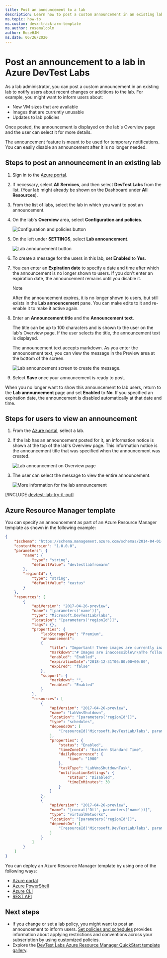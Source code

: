 ```yaml
---
title: Post an announcement to a lab
description: Learn how to post a custom announcement in an existing lab to notify users about recent changes or additions to the lab in Azure DevTest Labs.
ms.topic: how-to
ms.custom: devx-track-arm-template
ms.author: rosemalcolm
author: RoseHJM
ms.date: 06/26/2020
---
```


# Post an announcement to a lab in Azure DevTest Labs

As a lab administrator, you can post a custom announcement in an existing lab to notify users about recent changes or additions to the lab. For example, you might want to inform users about:

- New VM sizes that are available
- Images that are currently unusable
- Updates to lab policies

Once posted, the announcement is displayed on the lab's Overview page and the user can select it for more details.

The announcement feature is meant to be used for temporary notifications.  You can easily disable an announcement after it is no longer needed.

## Steps to post an announcement in an existing lab

1. Sign in to the [Azure portal](https://go.microsoft.com/fwlink/p/?LinkID=525040).
1. If necessary, select **All Services**, and then select **DevTest Labs** from the list. (Your lab might already be shown on the Dashboard under **All Resources**).
1. From the list of labs, select the lab in which you want to post an announcement.
1. On the lab's **Overview** area, select **Configuration and policies**.

    ![Configuration and policies button](./media/devtest-lab-announcements/devtestlab-config-and-policies.png)

1. On the left under **SETTINGS**, select **Lab announcement**.

    ![Lab announcement button](./media/devtest-lab-announcements/devtestlab-announcements.png)

1. To create a message for the users in this lab, set **Enabled** to **Yes**.

1. You can enter an **Expiration date** to specify a date and time after which the announcement is no longer shown to users. If you don't enter an expiration date, the announcement remains until you disable it.

   > [!NOTE]
   > After the announcement expires, it is no longer shown to users, but still exists in the **Lab announcement** pane. You can make edits to it and re-enable it to make it active again.
   >
   >

1. Enter an **Announcement title** and the **Announcement text**.

   The title can be up to 100 characters and is shown to the user on the lab's Overview page. If the user selects the title, the announcement text is displayed.

   The announcement text accepts markdown. As you enter the announcement text, you can view the message in the Preview area at the bottom of the screen.

    ![Lab announcement screen to create the message.](./media/devtest-lab-announcements/devtestlab-post-announcement.png)


1. Select **Save** once your announcement is ready to post.

When you no longer want to show this announcement to lab users, return to the **Lab announcement** page and set **Enabled** to **No**. If you specified an expiration date, the announcement is disabled automatically at that date and time.

## Steps for users to view an announcement

1. From the [Azure portal](https://go.microsoft.com/fwlink/p/?LinkID=525040), select a lab.

1. If the lab has an announcement posted for it, an information notice is shown at the top of the lab's Overview page. This information notice is the announcement title that was specified when the announcement was created.

    ![Lab announcement on Overview page](./media/devtest-lab-announcements/devtestlab-user-announcement.png)

1. The user can select the message to view the entire announcement.

    ![More information for the lab announcement](./media/devtest-lab-announcements/devtestlab-user-announcement-text.png)

[!INCLUDE [devtest-lab-try-it-out](../../includes/devtest-lab-try-it-out.md)]

## Azure Resource Manager template
You can specify an announcement as part of an Azure Resource Manager template as shown in the following example:

```json
{
    "$schema": "https://schema.management.azure.com/schemas/2014-04-01-preview/deploymentTemplate.json#",
    "contentVersion": "1.0.0.0",
    "parameters": {
        "name": {
            "type": "string",
            "defaultValue": "devtestlabfromarm"
        },
        "regionId": {
            "type": "string",
            "defaultValue": "eastus"
        }
    },
    "resources": [
        {
            "apiVersion": "2017-04-26-preview",
            "name": "[parameters('name')]",
            "type": "Microsoft.DevTestLab/labs",
            "location": "[parameters('regionId')]",
            "tags": {},
            "properties": {
                "labStorageType": "Premium",
                "announcement":
                {
                    "title": "Important! Three images are currently inaccessible. Click for more information.",
                    "markdown":"# Images are inaccessible\n\nThe following 3 images are currently not available for use: \n\n- image1\n- image2\n- image3\n\nI am working to fix the problem ASAP.",
                    "enabled": "Enabled",
                    "expirationDate":"2018-12-31T06:00:00+00:00",
                    "expired": "false"
                },
                "support": {
                    "markdown": "",
                    "enabled": "Enabled"
                }
            },
            "resources": [
                {
                    "apiVersion": "2017-04-26-preview",
                    "name": "LabVmsShutdown",
                    "location": "[parameters('regionId')]",
                    "type": "schedules",
                    "dependsOn": [
                        "[resourceId('Microsoft.DevTestLab/labs', parameters('name'))]"
                    ],
                    "properties": {
                        "status": "Enabled",
                        "timeZoneId": "Eastern Standard Time",
                        "dailyRecurrence": {
                            "time": "1900"
                        },
                        "taskType": "LabVmsShutdownTask",
                        "notificationSettings": {
                            "status": "Disabled",
                            "timeInMinutes": 30
                        }
                    }
                },
                {
                    "apiVersion": "2017-04-26-preview",
                    "name": "[concat('Dtl', parameters('name'))]",
                    "type": "virtualNetworks",
                    "location": "[parameters('regionId')]",
                    "dependsOn": [
                        "[resourceId('Microsoft.DevTestLab/labs', parameters('name'))]"
                    ]
                }
            ]
        }
    ]
}
```

You can deploy an Azure Resource Manager template by using one of the following ways:

- [Azure portal](../azure-resource-manager/templates/deploy-portal.md)
- [Azure PowerShell](../azure-resource-manager/templates/deploy-powershell.md)
- [Azure CLI](../azure-resource-manager/templates/deploy-cli.md)
- [REST API](../azure-resource-manager/templates/deploy-rest.md)

## Next steps
* If you change or set a lab policy, you might want to post an announcement to inform users. [Set policies and schedules](devtest-lab-set-lab-policy.md) provides information about applying restrictions and conventions across your subscription by using customized policies.
* Explore the [DevTest Labs Azure Resource Manager QuickStart template gallery](https://github.com/Azure/azure-devtestlab/tree/master/samples/DevTestLabs/QuickStartTemplates).
